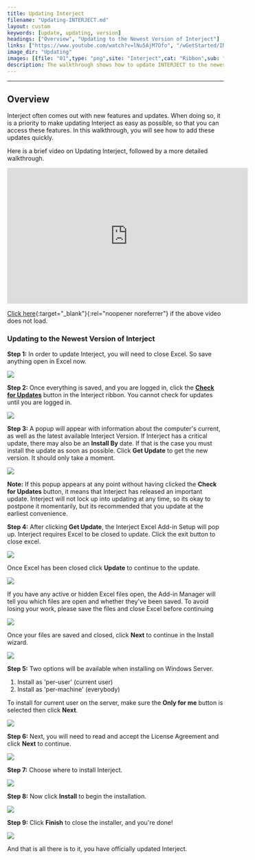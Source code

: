 ```yaml
---
title: Updating Interject
filename: "Updating-INTERJECT.md"
layout: custom
keywords: [update, updating, version]
headings: ["Overview", "Updating to the Newest Version of Interject"]
links: ["https://www.youtube.com/watch?v=lNu5AjM7Ofo", "/wGetStarted/INTERJECT-Ribbon-Menu-Items.html#check-for-updates"]
image_dir: "Updating"
images: [{file: "01",type: "png",site: "Interject",cat: "Ribbon",sub: "",report: "",ribbon: "Simple",config: ""},{file: "02",type: "png",site: "Interject",cat: "Ribbon",sub: "",report: "",ribbon: "Simple",config: ""},{file: "03",type: "png",site: "Interject",cat: "Check for Updates",sub: "",report: "",ribbon: "Simple",config: ""},{file: "04",type: "png",site: "Interject",cat: "Update",sub: "",report: "",ribbon: "Simple",config: ""},{file: "05",type: "png",site: "Interject",cat: "Update",sub: "",report: "",ribbon: "",config: ""},{file: "CloseExcel",type: "png",site: "Interject",cat: "Update",sub: "",report: "",ribbon: "",config: ""},{file: "06",type: "png",site: "Interject",cat: "Installation",sub: "Setup Wizard",report: "",ribbon: "",config: ""},{file: "06b",type: "png",site: "Interject",cat: "Installation",sub: "Installation Type",report: "",ribbon: "",config: ""},{file: "07",type: "png",site: "Interject",cat: "Installation",sub: "End-User License Agreement",report: "",ribbon: "",config: ""},{file: "08",type: "png",site: "Interject",cat: "Installation",sub: "Select Installation Folder",report: "",ribbon: "",config: ""},{file: "09",type: "png",site: "Interject",cat: "Installation",sub: "Ready to Install",report: "",ribbon: "",config: ""},{file: "10",type: "png",site: "Interject",cat: "Installation",sub: "Completed Install",report: "",ribbon: "",config: ""}]
description: The walkthrough shows how to update INTERJECT to the newest version
---
```

* * *

## Overview

Interject often comes out with new features and updates. When doing so, it is a priority to make updating Interject as easy as possible, so that you can access these features. In this walkthrough, you will see how to add these updates quickly.

Here is a brief video on Updating Interject, followed by a more detailed walkthrough.

<iframe width="560" height="315" src="https://www.youtube.com/embed/lNu5AjM7Ofo?si=bwwkpHZBTNK-Jtwf" title="YouTube video player" frameborder="0" allow="accelerometer; autoplay; clipboard-write; encrypted-media; gyroscope; picture-in-picture; web-share" allowfullscreen></iframe>

[Click here](https://www.youtube.com/watch?v=lNu5AjM7Ofo){:target="_blank"}{:rel="noopener noreferrer"} if the above video does not load.

### Updating to the Newest Version of Interject

**Step 1:** In order to update Interject, you will need to close Excel. So save anything open in Excel now.

![](/images/Updating/01.png)
<br>

**Step 2:** Once everything is saved, and you are logged in, click the [**Check for Updates**](/wGetStarted/INTERJECT-Ribbon-Menu-Items.html#check-for-updates) button in the Interject ribbon. You cannot check for updates until you are logged in.

![](/images/Updating/02.png)
<br>

**Step 3:** A popup will appear with information about the computer's current, as well as the latest available Interject Version. If Interject has a critical update, there may also be an **Install By** date. If that is the case you must install the update as soon as possible. Click **Get Update** to get the new version. It should only take a moment.

![](/images/Updating/03.png)
<br>

**Note:** If this popup appears at any point without having clicked the **Check for Updates** button, it means that Interject has released an important update. Interject will not lock up into updating at any time, so its okay to postpone it momentarily, but its recommended that you update at the earliest convenience.

**Step 4:** After clicking **Get Update**, the Interject Excel Add-in Setup will pop up. Interject requires Excel to be closed to update. Click the exit button to close excel.

![](/images/Updating/04.png)
<br>

Once Excel has been closed click **Update** to continue to the update.

![](/images/Updating/05.png)
<br>

If you have any active or hidden Excel files open, the Add-in Manager will tell you which files are open and whether they've been saved. To avoid losing your work, please save the files and close Excel before continuing

![](/images/Updating/CloseExcel.png)
<br>

Once your files are saved and closed, click **Next** to continue in the Install wizard.

![](/images/Updating/06.png)
<br>

**Step 5:** Two options will be available when installing on Windows Server.

1. Install as 'per-user' (current user)
2. Install as 'per-machine' (everybody)

To install for current user on the server, make sure the **Only for me** button is selected then click **Next**.

![](/images/Updating/06b.png)
<br>

**Step 6:** Next, you will need to read and accept the License Agreement and click **Next** to continue.

 ![](/images/Updating/07.png)
<br>

**Step 7:** Choose where to install Interject.

![](/images/Updating/08.png)
<br>

**Step 8:** Now click **Install** to begin the installation.

![](/images/Updating/09.png)
<br>

**Step 9:** Click **Finish** to close the installer, and you're done!

![](/images/Updating/10.png)
<br>

And that is all there is to it, you have officially updated Interject.
